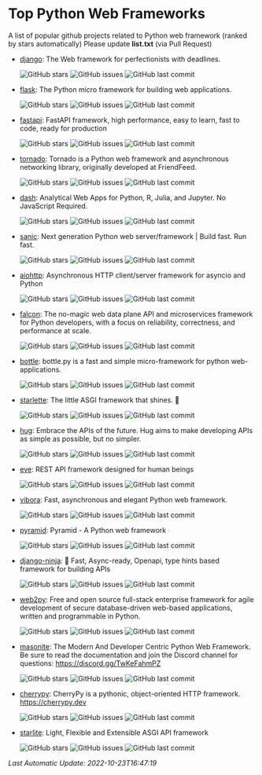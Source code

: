 # Top Python Web Frameworks
A list of popular github projects related to Python web framework (ranked by stars automatically)
Please update **list.txt** (via Pull Request)

- [django](https://github.com/django/django): The Web framework for perfectionists with deadlines. 

  ![GitHub stars](https://img.shields.io/github/stars/django/django.svg?style=social) ![GitHub issues](https://img.shields.io/github/issues/django/django.svg) ![GitHub last commit](https://img.shields.io/github/last-commit/django/django) 
- [flask](https://github.com/pallets/flask): The Python micro framework for building web applications. 

  ![GitHub stars](https://img.shields.io/github/stars/pallets/flask.svg?style=social) ![GitHub issues](https://img.shields.io/github/issues/pallets/flask.svg) ![GitHub last commit](https://img.shields.io/github/last-commit/pallets/flask) 
- [fastapi](https://github.com/tiangolo/fastapi): FastAPI framework, high performance, easy to learn, fast to code, ready for production 

  ![GitHub stars](https://img.shields.io/github/stars/tiangolo/fastapi.svg?style=social) ![GitHub issues](https://img.shields.io/github/issues/tiangolo/fastapi.svg) ![GitHub last commit](https://img.shields.io/github/last-commit/tiangolo/fastapi) 
- [tornado](https://github.com/tornadoweb/tornado): Tornado is a Python web framework and asynchronous networking library, originally developed at FriendFeed. 

  ![GitHub stars](https://img.shields.io/github/stars/tornadoweb/tornado.svg?style=social) ![GitHub issues](https://img.shields.io/github/issues/tornadoweb/tornado.svg) ![GitHub last commit](https://img.shields.io/github/last-commit/tornadoweb/tornado) 
- [dash](https://github.com/plotly/dash): Analytical Web Apps for Python, R, Julia, and Jupyter. No JavaScript Required. 

  ![GitHub stars](https://img.shields.io/github/stars/plotly/dash.svg?style=social) ![GitHub issues](https://img.shields.io/github/issues/plotly/dash.svg) ![GitHub last commit](https://img.shields.io/github/last-commit/plotly/dash) 
- [sanic](https://github.com/sanic-org/sanic): Next generation Python web server/framework | Build fast. Run fast. 

  ![GitHub stars](https://img.shields.io/github/stars/sanic-org/sanic.svg?style=social) ![GitHub issues](https://img.shields.io/github/issues/sanic-org/sanic.svg) ![GitHub last commit](https://img.shields.io/github/last-commit/sanic-org/sanic) 
- [aiohttp](https://github.com/aio-libs/aiohttp): Asynchronous HTTP client/server framework for asyncio and Python 

  ![GitHub stars](https://img.shields.io/github/stars/aio-libs/aiohttp.svg?style=social) ![GitHub issues](https://img.shields.io/github/issues/aio-libs/aiohttp.svg) ![GitHub last commit](https://img.shields.io/github/last-commit/aio-libs/aiohttp) 
- [falcon](https://github.com/falconry/falcon): The no-magic web data plane API and microservices framework for Python developers, with a focus on reliability, correctness, and performance at scale. 

  ![GitHub stars](https://img.shields.io/github/stars/falconry/falcon.svg?style=social) ![GitHub issues](https://img.shields.io/github/issues/falconry/falcon.svg) ![GitHub last commit](https://img.shields.io/github/last-commit/falconry/falcon) 
- [bottle](https://github.com/bottlepy/bottle): bottle.py is a fast and simple micro-framework for python web-applications. 

  ![GitHub stars](https://img.shields.io/github/stars/bottlepy/bottle.svg?style=social) ![GitHub issues](https://img.shields.io/github/issues/bottlepy/bottle.svg) ![GitHub last commit](https://img.shields.io/github/last-commit/bottlepy/bottle) 
- [starlette](https://github.com/encode/starlette): The little ASGI framework that shines. 🌟 

  ![GitHub stars](https://img.shields.io/github/stars/encode/starlette.svg?style=social) ![GitHub issues](https://img.shields.io/github/issues/encode/starlette.svg) ![GitHub last commit](https://img.shields.io/github/last-commit/encode/starlette) 
- [hug](https://github.com/hugapi/hug): Embrace the APIs of the future. Hug aims to make developing APIs as simple as possible, but no simpler. 

  ![GitHub stars](https://img.shields.io/github/stars/hugapi/hug.svg?style=social) ![GitHub issues](https://img.shields.io/github/issues/hugapi/hug.svg) ![GitHub last commit](https://img.shields.io/github/last-commit/hugapi/hug) 
- [eve](https://github.com/pyeve/eve): REST API framework designed for human beings 

  ![GitHub stars](https://img.shields.io/github/stars/pyeve/eve.svg?style=social) ![GitHub issues](https://img.shields.io/github/issues/pyeve/eve.svg) ![GitHub last commit](https://img.shields.io/github/last-commit/pyeve/eve) 
- [vibora](https://github.com/vibora-io/vibora): Fast, asynchronous and elegant Python web framework. 

  ![GitHub stars](https://img.shields.io/github/stars/vibora-io/vibora.svg?style=social) ![GitHub issues](https://img.shields.io/github/issues/vibora-io/vibora.svg) ![GitHub last commit](https://img.shields.io/github/last-commit/vibora-io/vibora) 
- [pyramid](https://github.com/Pylons/pyramid): Pyramid - A Python web framework 

  ![GitHub stars](https://img.shields.io/github/stars/Pylons/pyramid.svg?style=social) ![GitHub issues](https://img.shields.io/github/issues/Pylons/pyramid.svg) ![GitHub last commit](https://img.shields.io/github/last-commit/Pylons/pyramid) 
- [django-ninja](https://github.com/vitalik/django-ninja): 💨  Fast, Async-ready, Openapi, type hints based framework for building APIs 

  ![GitHub stars](https://img.shields.io/github/stars/vitalik/django-ninja.svg?style=social) ![GitHub issues](https://img.shields.io/github/issues/vitalik/django-ninja.svg) ![GitHub last commit](https://img.shields.io/github/last-commit/vitalik/django-ninja) 
- [web2py](https://github.com/web2py/web2py): Free and open source full-stack enterprise framework for agile development of secure database-driven web-based applications, written and programmable in Python. 

  ![GitHub stars](https://img.shields.io/github/stars/web2py/web2py.svg?style=social) ![GitHub issues](https://img.shields.io/github/issues/web2py/web2py.svg) ![GitHub last commit](https://img.shields.io/github/last-commit/web2py/web2py) 
- [masonite](https://github.com/MasoniteFramework/masonite): The Modern And Developer Centric Python Web Framework. Be sure to read the documentation and join the Discord channel for questions: https://discord.gg/TwKeFahmPZ 

  ![GitHub stars](https://img.shields.io/github/stars/MasoniteFramework/masonite.svg?style=social) ![GitHub issues](https://img.shields.io/github/issues/MasoniteFramework/masonite.svg) ![GitHub last commit](https://img.shields.io/github/last-commit/MasoniteFramework/masonite) 
- [cherrypy](https://github.com/cherrypy/cherrypy): CherryPy is a pythonic, object-oriented HTTP framework.      https://cherrypy.dev 

  ![GitHub stars](https://img.shields.io/github/stars/cherrypy/cherrypy.svg?style=social) ![GitHub issues](https://img.shields.io/github/issues/cherrypy/cherrypy.svg) ![GitHub last commit](https://img.shields.io/github/last-commit/cherrypy/cherrypy) 
- [starlite](https://github.com/starlite-api/starlite): Light, Flexible and Extensible ASGI API framework 

  ![GitHub stars](https://img.shields.io/github/stars/starlite-api/starlite.svg?style=social) ![GitHub issues](https://img.shields.io/github/issues/starlite-api/starlite.svg) ![GitHub last commit](https://img.shields.io/github/last-commit/starlite-api/starlite) 

*Last Automatic Update: 2022-10-23T16:47:19*